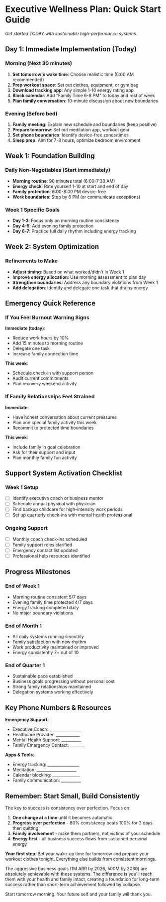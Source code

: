 # Executive Wellness Plan: Quick Start Guide
*Get started TODAY with sustainable high-performance systems*

## Day 1: Immediate Implementation (Today)

### Morning (Next 30 minutes)
1. **Set tomorrow's wake time**: Choose realistic time (6:00 AM recommended)
2. **Prep workout space**: Set out clothes, equipment, or gym bag
3. **Download tracking app**: Any simple 1-10 energy rating app
4. **Block calendar**: Add "Family Time 6-8 PM" to today and rest of week
5. **Plan family conversation**: 10-minute discussion about new boundaries

### Evening (Before bed)
1. **Family meeting**: Explain new schedule and boundaries (keep positive)
2. **Prepare tomorrow**: Set out meditation app, workout gear
3. **Set phone boundaries**: Identify device-free zones/times
4. **Sleep prep**: Aim for 7-8 hours, optimize bedroom environment

## Week 1: Foundation Building

### Daily Non-Negotiables (Start immediately)
- **Morning routine**: 90 minutes total (6:00-7:30 AM)
- **Energy check**: Rate yourself 1-10 at start and end of day
- **Family protection**: 6:00-8:00 PM device-free
- **Work boundaries**: Stop by 6 PM (or communicate exceptions)

### Week 1 Specific Goals
- **Day 1-3**: Focus only on morning routine consistency
- **Day 4-5**: Add evening family protection
- **Day 6-7**: Practice full daily rhythm including energy tracking

## Week 2: System Optimization

### Refinements to Make
- **Adjust timing**: Based on what worked/didn't in Week 1
- **Improve energy allocation**: Use morning assessment to plan day
- **Strengthen boundaries**: Address any boundary violations from Week 1
- **Add delegation**: Identify and delegate one task that drains energy

## Emergency Quick Reference

### If You Feel Burnout Warning Signs
**Immediate (today)**:
- Reduce work hours by 10%
- Add 15 minutes to morning routine
- Delegate one task
- Increase family connection time

**This week**:
- Schedule check-in with support person
- Audit current commitments
- Plan recovery weekend activity

### If Family Relationships Feel Strained
**Immediate**:
- Have honest conversation about current pressures
- Plan one special family activity this week
- Recommit to protected time boundaries

**This week**:
- Include family in goal celebration
- Ask for their support and input
- Plan monthly family fun activity

## Support System Activation Checklist

### Week 1 Setup
- [ ] Identify executive coach or business mentor
- [ ] Schedule annual physical with physician
- [ ] Find backup childcare for high-intensity work periods
- [ ] Set up quarterly check-ins with mental health professional

### Ongoing Support
- [ ] Monthly coach check-ins scheduled
- [ ] Family support roles clarified
- [ ] Emergency contact list updated
- [ ] Professional help resources identified

## Progress Milestones

### End of Week 1
- Morning routine consistent 5/7 days
- Evening family time protected 4/7 days
- Energy tracking completed daily
- No major boundary violations

### End of Month 1
- All daily systems running smoothly
- Family satisfaction with new rhythm
- Work productivity maintained or improved
- Energy consistently 7+ out of 10

### End of Quarter 1
- Sustainable pace established
- Business goals progressing without personal cost
- Strong family relationships maintained
- Delegation systems working effectively

## Key Phone Numbers & Resources

**Emergency Support**:
- Executive Coach: ________________
- Healthcare Provider: ____________
- Mental Health Support: __________
- Family Emergency Contact: _______

**Apps & Tools**:
- Energy tracking: ________________
- Meditation: ____________________
- Calendar blocking: ______________
- Family communication: __________

## Remember: Start Small, Build Consistently

The key to success is consistency over perfection. Focus on:
1. **One change at a time** until it becomes automatic
2. **Progress over perfection** - 80% consistency beats 100% for 3 days then quitting
3. **Family involvement** - make them partners, not victims of your schedule
4. **Energy first** - all business success flows from sustained personal energy

**Your first step**: Set your wake-up time for tomorrow and prepare your workout clothes tonight. Everything else builds from consistent mornings.

The aggressive business goals (1M ARR by 2026, 500M by 2030) are absolutely achievable with these systems. The difference is you'll reach them with your health and family intact, creating a foundation for long-term success rather than short-term achievement followed by collapse.

Start tomorrow morning. Your future self and your family will thank you.
